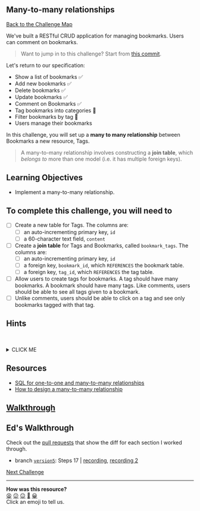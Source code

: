 ## Many-to-many relationships

[Back to the Challenge Map](00_challenge_map.md#challenges)

We've built a RESTful CRUD application for managing bookmarks. Users can comment on bookmarks.

> Want to jump in to this challenge? Start from [this commit](https://github.com/sjmog/bookmark_manager/commit/c81305935bf16747f16bb20466d4c75d5e1d667d).

Let's return to our specification:

* Show a list of bookmarks :white_check_mark:
* Add new bookmarks :white_check_mark:
* Delete bookmarks :white_check_mark:
* Update bookmarks :white_check_mark:
* Comment on Bookmarks :white_check_mark:
* Tag bookmarks into categories :construction:
* Filter bookmarks by tag :construction:
* Users manage their bookmarks

In this challenge, you will set up a **many to many relationship** between Bookmarks a new resource, Tags.

> A many-to-many relationship involves constructing a **join table**, which _belongs to_ more than one model (i.e. it has multiple foreign keys).

## Learning Objectives

* Implement a many-to-many relationship.

## To complete this challenge, you will need to

- [ ] Create a new table for Tags. The columns are:
  - [ ] an auto-incrementing primary key, `id`
  - [ ] a 60-character text field, `content`
- [ ] Create a **join table** for Tags and Bookmarks, called `bookmark_tags`. The columns are:
  - [ ] an auto-incrementing primary key, `id`
  - [ ] a foreign key, `bookmark_id`, which `REFERENCES` the bookmark table.
  - [ ] a foreign key, `tag_id`, which `REFERENCES` the tag table.
- [ ] Allow users to create tags for bookmarks. A tag should have many bookmarks. A bookmark should have many tags. Like comments, users should be able to see all tags given to a bookmark.
- [ ] Unlike comments, users should be able to click on a tag and see only bookmarks tagged with that tag.

## Hints
&nbsp;<details><summary>CLICK ME</summary>
- Again, this challenge has multiple possible solutions, but you'll definitely need to create two new models `Tag` and `BookmarkTag`.
- Whenever you add a new `Tag` to the database, you'll likely need to save a `BookmarkTag` separately.
- Once you can save links to your database, in order to associate them with particular bookmarks in your views you'll probably want a `bookmark.tags` method which returns a list of all tags belonging to a given bookmark.
- In order to filter by tag, you're also likely to need a `tag.bookmarks` method which returns all the bookmarks belonging to a given tag.
&nbsp;</details>

## Resources

* [SQL for one-to-one and many-to-many relationships](https://stackoverflow.com/questions/7296846/how-to-implement-one-to-one-one-to-many-and-many-to-many-relationships-while-de)
* [How to design a many-to-many relationship](https://dzone.com/articles/how-to-handle-a-many-to-many-relationship-in-datab)

## [Walkthrough](walkthroughs/18.md)

## Ed's Walkthrough

Check out the [pull requests](https://github.com/dearshrewdwit/demo_bookmark_manager/pulls) that show the diff for each section I worked through.
- branch [`version5`](https://github.com/dearshrewdwit/demo_bookmark_manager/tree/version5): Steps 17 | [recording](https://youtu.be/lUgXzqBaDT4), [recording 2](https://youtu.be/weFlLixdrBw)

[Next Challenge](./19_registration.md)

<!-- BEGIN GENERATED SECTION DO NOT EDIT -->

---

**How was this resource?**  
[😫](https://airtable.com/shrUJ3t7KLMqVRFKR?prefill_Repository=makersacademy/course&prefill_File=bookmark_manager/18_many_to_many_relationships.md&prefill_Sentiment=😫) [😕](https://airtable.com/shrUJ3t7KLMqVRFKR?prefill_Repository=makersacademy/course&prefill_File=bookmark_manager/18_many_to_many_relationships.md&prefill_Sentiment=😕) [😐](https://airtable.com/shrUJ3t7KLMqVRFKR?prefill_Repository=makersacademy/course&prefill_File=bookmark_manager/18_many_to_many_relationships.md&prefill_Sentiment=😐) [🙂](https://airtable.com/shrUJ3t7KLMqVRFKR?prefill_Repository=makersacademy/course&prefill_File=bookmark_manager/18_many_to_many_relationships.md&prefill_Sentiment=🙂) [😀](https://airtable.com/shrUJ3t7KLMqVRFKR?prefill_Repository=makersacademy/course&prefill_File=bookmark_manager/18_many_to_many_relationships.md&prefill_Sentiment=😀)  
Click an emoji to tell us.

<!-- END GENERATED SECTION DO NOT EDIT -->
